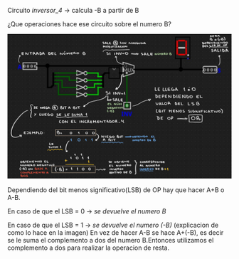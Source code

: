 Circuito *inversor_4*  ->  calcula -B a partir de B

¿Que operaciones hace ese circuito sobre el numero B?

![alt text](image.png)


Dependiendo del bit menos significativo(LSB) de OP hay que hacer A+B o A-B.

En caso de que el LSB = 0 -> *se devuelve el numero B*

En caso de que el LSB = 1 -> *se devuelve el numero (-B)* (explicacion de como lo hace en la imagen)
En vez de hacer A-B se hace A+(-B), es decir se le suma el complemento a dos del numero B.Entonces utilizamos el complemento a dos para realizar la operacion de resta. 


